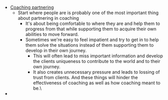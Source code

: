 - [Coaching partnering](<Coaching partnering.md>)
    - Start where people are is probably one of the most important thing about partnering in coaching
        - It's about being comfortable to where they are and help them to progress from that while supporting them to acquire their own abilities to move forward.
        - Sometimes we're easy to feel impatient and try to get in to help them solve the situations instead of them supporting them to develop in their own journey.
            - This will often lead to miss important information and develop the clients uniqueness to contribute to the world and to their own journey.
            - It also creates unnecessary pressure and leads to lossing of trust from clients. And these things will hinder the effectiveness of coaching as well as how coaching meant to be.\
- 
